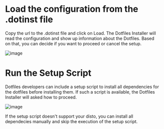 # Load the configuration from the .dotinst file

Copy the url to the .dotinst file and click on Load. The Dotfiles Installer will read the configuration and show up information about the Dotfiles. Based on that, you can decide if you want to proceed or cancel the setup.

![image](/infoscreen.jpg)

# Run the Setup Script

Dotfiles developers can include a setup script to install all dependencies for the dotfiles before installing them. If such a script is available, the Dotfiles Installer will asked how to proceed.

![image](/setupscreen.jpg)

If the setup script doesn't support your disto, you can install all dependecies manually and skip the execution of the setup script.
